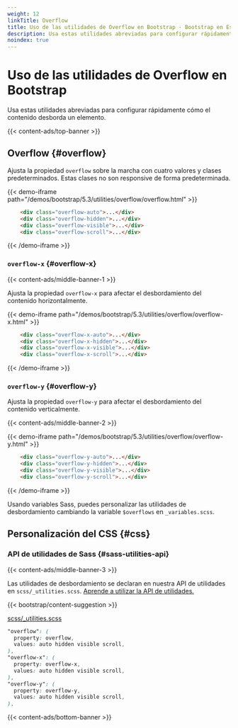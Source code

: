 ```yaml
---
weight: 12
linkTitle: Overflow
title: Uso de las utilidades de Overflow en Bootstrap · Bootstrap en Español v5.3
description: Usa estas utilidades abreviadas para configurar rápidamente cómo el contenido desborda un elemento.
noindex: true
---
```


# Uso de las utilidades de Overflow en Bootstrap

Usa estas utilidades abreviadas para configurar rápidamente cómo el contenido desborda un elemento.

{{< content-ads/top-banner >}}

Overflow {#overflow}
---------------------

Ajusta la propiedad `overflow` sobre la marcha con cuatro valores y clases predeterminados. Estas clases no son responsive de forma predeterminada.

{{< demo-iframe path="/demos/bootstrap/5.3/utilities/overflow/overflow.html" >}}
```html {filename="HTML"}
    <div class="overflow-auto">...</div>
    <div class="overflow-hidden">...</div>
    <div class="overflow-visible">...</div>
    <div class="overflow-scroll">...</div>
```
{{< /demo-iframe >}}    

### `overflow-x` {#overflow-x}

{{< content-ads/middle-banner-1 >}}

Ajusta la propiedad `overflow-x` para afectar el desbordamiento del contenido horizontalmente.

{{< demo-iframe path="/demos/bootstrap/5.3/utilities/overflow/overflow-x.html" >}}
```html {filename="HTML"}
    <div class="overflow-x-auto">...</div>
    <div class="overflow-x-hidden">...</div>
    <div class="overflow-x-visible">...</div>
    <div class="overflow-x-scroll">...</div>
```
{{< /demo-iframe >}}

### `overflow-y` {#overflow-y}

Ajusta la propiedad `overflow-y` para afectar el desbordamiento del contenido verticalmente.

{{< content-ads/middle-banner-2 >}}

{{< demo-iframe path="/demos/bootstrap/5.3/utilities/overflow/overflow-y.html" >}}
```html {filename="HTML"}
    <div class="overflow-y-auto">...</div>
    <div class="overflow-y-hidden">...</div>
    <div class="overflow-y-visible">...</div>
    <div class="overflow-y-scroll">...</div>
```
{{< /demo-iframe >}}

Usando variables Sass, puedes personalizar las utilidades de desbordamiento cambiando la variable `$overflows` en `_variables.scss`.

Personalización del CSS {#css}
-----------

### API de utilidades de Sass {#sass-utilities-api}

{{< content-ads/middle-banner-3 >}}

Las utilidades de desbordamiento se declaran en nuestra API de utilidades en `scss/_utilities.scss`. [Aprende a utilizar la API de utilidades.](/bootstrap/5.3/utilities/api/#using-the-api)

{{< bootstrap/content-suggestion >}}

[scss/_utilities.scss](https://github.com/twbs/bootstrap/blob/v5.3.2/scss/_utilities.scss)

```scss {filename="scss/_utilities.scss"}
"overflow": (
  property: overflow,
  values: auto hidden visible scroll,
),
"overflow-x": (
  property: overflow-x,
  values: auto hidden visible scroll,
),
"overflow-y": (
  property: overflow-y,
  values: auto hidden visible scroll,
),
```

{{< content-ads/bottom-banner >}}
